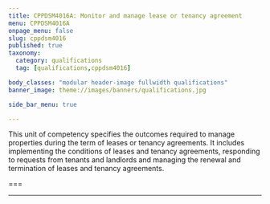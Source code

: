 ```yaml
---
title: CPPDSM4016A: Monitor and manage lease or tenancy agreement
menu: CPPDSM4016A
onpage_menu: false
slug: cppdsm4016
published: true
taxonomy:
  category: qualifications
  tag: [qualifications,cppdsm4016]

body_classes: "modular header-image fullwidth qualifications"
banner_image: theme://images/banners/qualifications.jpg

side_bar_menu: true

---
```


This unit of competency specifies the outcomes required to manage properties during the term of leases or tenancy agreements. It includes implementing the conditions of leases and tenancy agreements, responding to requests from tenants and landlords and managing the renewal and termination of leases and tenancy agreements.

===

---
